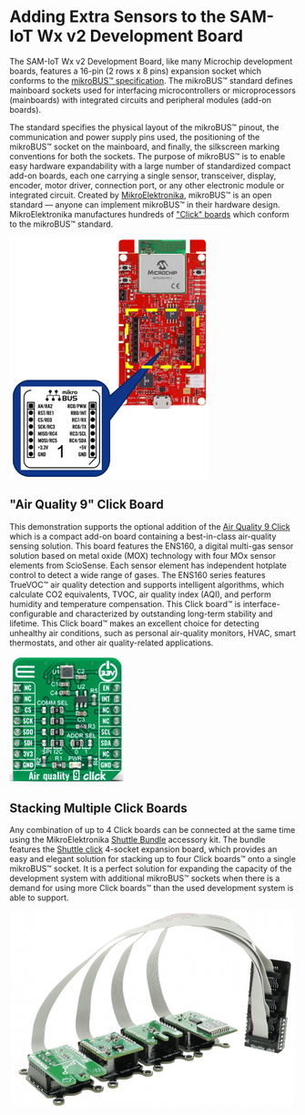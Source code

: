 # Adding Extra Sensors to the SAM-IoT Wx v2 Development Board

The SAM-IoT Wx v2 Development Board, like many Microchip development boards, features a 16-pin (2 rows x 8 pins) expansion socket which conforms to the [mikroBUS™ specification](https://download.mikroe.com/documents/standards/mikrobus/mikroBUS-standard.pdf). The mikroBUS™ standard defines mainboard sockets used for interfacing microcontrollers or microprocessors (mainboards) with integrated circuits and peripheral modules (add-on boards).

The standard specifies the physical layout of the mikroBUS™ pinout, the communication and power supply pins used, the positioning of the mikroBUS™ socket on the mainboard, and finally, the silkscreen marking conventions for both the sockets. The purpose of mikroBUS™ is to enable easy hardware expandability with a large number of standardized compact add-on boards, each one carrying a single sensor, transceiver, display, encoder, motor driver, connection port, or any other electronic module or integrated circuit. Created by [MikroElektronika](https://www.mikroe.com), mikroBUS™ is an open standard — anyone can implement mikroBUS™ in their hardware design. MikroElektronika manufactures hundreds of ["Click" boards](https://www.mikroe.com/click) which conform to the mikroBUS™ standard.

<img src=".//media/image8.png" width=350/>

## "Air Quality 9" Click Board

This demonstration supports the optional addition of the [Air Quality 9 Click](https://www.mikroe.com/air-quality-9-click) which is a compact add-on board containing a best-in-class air-quality sensing solution. This board features the ENS160, a digital multi-gas sensor solution based on metal oxide (MOX) technology with four MOx sensor elements from ScioSense. Each sensor element has independent hotplate control to detect a wide range of gases. The ENS160 series features TrueVOC™ air quality detection and supports intelligent algorithms, which calculate CO2 equivalents, TVOC, air quality index (AQI), and perform humidity and temperature compensation. This Click board™ is interface-configurable and characterized by outstanding long-term stability and lifetime. This Click board™ makes an excellent choice for detecting unhealthy air conditions, such as personal air-quality monitors, HVAC, smart thermostats, and other air quality-related applications.

<img src=".//media/AirQuality9.png" width=200/>

## Stacking Multiple Click Boards

Any combination of up to 4 Click boards can be connected at the same time using the MikroElektronika [Shuttle Bundle](https://www.mikroe.com/mikrobus-shuttle-bundle) accessory kit. The bundle features the [Shuttle click](https://www.mikroe.com/shuttle-click) 4-socket expansion board, which provides an easy and elegant solution for stacking up to four Click boards™ onto a single mikroBUS™ socket. It is a perfect solution for expanding the capacity of the development system with additional mikroBUS™ sockets when there is a demand for using more Click boards™ than the used development system is able to support.

<img src=".//media/image10a.png" width=500>

